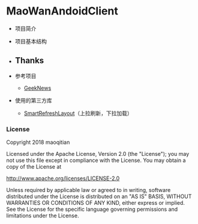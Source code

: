# MaoWanAndoidClient
- 项目简介
- 项目基本结构
- Thanks
  -
- 参考项目
  
  - [GeekNews](https://github.com/codeestX/GeekNews)

- 使用的第三方库
  - [SmartRefreshLayout](https://github.com/scwang90/SmartRefreshLayout)（上拉刷新，下拉加载）

### License

Copyright 2018 maoqitian

Licensed under the Apache License, Version 2.0 (the "License");
you may not use this file except in compliance with the License.
You may obtain a copy of the License at

   http://www.apache.org/licenses/LICENSE-2.0

Unless required by applicable law or agreed to in writing, software
distributed under the License is distributed on an "AS IS" BASIS,
WITHOUT WARRANTIES OR CONDITIONS OF ANY KIND, either express or implied.
See the License for the specific language governing permissions and
limitations under the License.	
	
